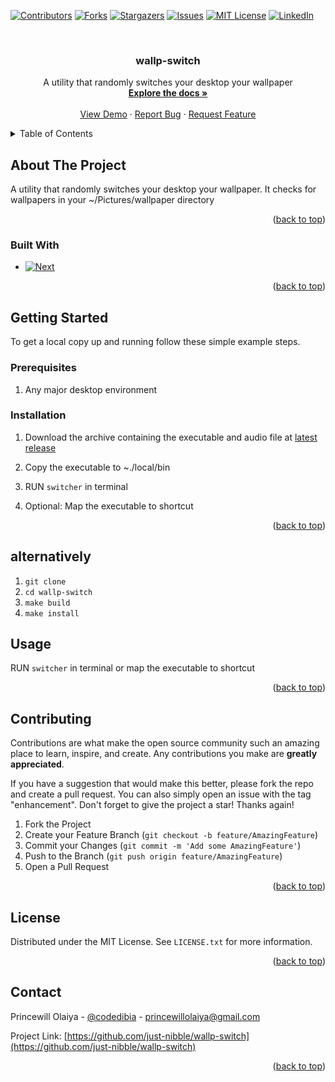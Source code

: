 <!-- Improved compatibility of back to top link: See: https://github.com/othneildrew/Best-README-Template/pull/73 -->
<a name="readme-top"></a>
<!--
*** Thanks for checking out the Best-README-Template. If you have a suggestion
*** that would make this better, please fork the repo and create a pull request
*** or simply open an issue with the tag "enhancement".
*** Don't forget to give the project a star!
*** Thanks again! Now go create something AMAZING! :D
-->



<!-- PROJECT SHIELDS -->
<!--
*** I'm using markdown "reference style" links for readability.
*** Reference links are enclosed in brackets [ ] instead of parentheses ( ).
*** See the bottom of this document for the declaration of the reference variables
*** for contributors-url, forks-url, etc. This is an optional, concise syntax you may use.
*** https://www.markdownguide.org/basic-syntax/#reference-style-links
-->
[![Contributors][contributors-shield]][contributors-url]
[![Forks][forks-shield]][forks-url]
[![Stargazers][stars-shield]][stars-url]
[![Issues][issues-shield]][issues-url]
[![MIT License][license-shield]][license-url]
[![LinkedIn][linkedin-shield]][linkedin-url]



<!-- PROJECT LOGO -->
<br />
<div align="center">
  <a href="https://github.com/just-nibble/wallp-switch">
    <!-- <img src="images/logo.png" alt="Logo" width="80" height="80"> -->
  </a>

<h3 align="center">wallp-switch</h3>

  <p align="center">
    A utility that randomly switches your desktop your wallpaper
    <br />
    <a href="https://github.com/just-nibble/wallp-switch"><strong>Explore the docs »</strong></a>
    <br />
    <br />
    <a href="https://github.com/just-nibble/wallp-switch">View Demo</a>
    ·
    <a href="https://github.com/just-nibble/wallp-switch/issues">Report Bug</a>
    ·
    <a href="https://github.com/just-nibble/wallp-switch/issues">Request Feature</a>
  </p>
</div>



<!-- TABLE OF CONTENTS -->
<details>
  <summary>Table of Contents</summary>
  <ol>
    <li>
      <a href="#about-the-project">About The Project</a>
      <ul>
        <li><a href="#built-with">Built With</a></li>
      </ul>
    </li>
    <li>
      <a href="#getting-started">Getting Started</a>
      <ul>
        <li><a href="#prerequisites">Prerequisites</a></li>
        <li><a href="#installation">Installation</a></li>
      </ul>
    </li>
    <li><a href="#usage">Usage</a></li>
    <li><a href="#contributing">Contributing</a></li>
    <li><a href="#license">License</a></li>
    <li><a href="#contact">Contact</a></li>
  </ol>
</details>



<!-- ABOUT THE PROJECT -->
## About The Project
A utility that randomly switches your desktop your wallpaper.
It checks for wallpapers in your ~/Pictures/wallpaper directory
<p align="right">(<a href="#readme-top">back to top</a>)</p>


### Built With

* [![Next][Go]][Go-url]

<p align="right">(<a href="#readme-top">back to top</a>)</p>



<!-- GETTING STARTED -->
## Getting Started

To get a local copy up and running follow these simple example steps.

### Prerequisites

1. Any major desktop environment

### Installation

1. Download the archive containing the executable and audio file at [latest release](https://github.com/just-nibble/wallp-switch/releases/latest)


2. Copy the executable to ~./local/bin

3. RUN ```switcher``` in terminal

4. Optional: Map the executable to shortcut

<p align="right">(<a href="#readme-top">back to top</a>)</p>

## alternatively ##
1. ```git clone```
2. ```cd wallp-switch```
3. ```make build```
4. ```make install```



<!-- USAGE EXAMPLES -->
## Usage

RUN `switcher` in terminal or map the executable to shortcut

<p align="right">(<a href="#readme-top">back to top</a>)</p>

<!-- CONTRIBUTING -->
## Contributing

Contributions are what make the open source community such an amazing place to learn, inspire, and create. Any contributions you make are **greatly appreciated**.

If you have a suggestion that would make this better, please fork the repo and create a pull request. You can also simply open an issue with the tag "enhancement".
Don't forget to give the project a star! Thanks again!

1. Fork the Project
2. Create your Feature Branch (`git checkout -b feature/AmazingFeature`)
3. Commit your Changes (`git commit -m 'Add some AmazingFeature'`)
4. Push to the Branch (`git push origin feature/AmazingFeature`)
5. Open a Pull Request

<p align="right">(<a href="#readme-top">back to top</a>)</p>



<!-- LICENSE -->
## License

Distributed under the MIT License. See `LICENSE.txt` for more information.

<p align="right">(<a href="#readme-top">back to top</a>)</p>



<!-- CONTACT -->
## Contact

Princewill Olaiya - [@codedibia](https://twitter.com/codedibia) - princewillolaiya@gmail.com

Project Link: [https://github.com/just-nibble/wallp-switch](https://github.com/just-nibble/wallp-switch)

<p align="right">(<a href="#readme-top">back to top</a>)</p>

<!-- MARKDOWN LINKS & IMAGES -->
<!-- https://www.markdownguide.org/basic-syntax/#reference-style-links -->
[contributors-shield]: https://img.shields.io/github/contributors/just-nibble/wallp-switch.svg?style=for-the-badge
[contributors-url]: https://github.com/just-nibble/wallp-switch/graphs/contributors
[forks-shield]: https://img.shields.io/github/forks/just-nibble/wallp-switch.svg?style=for-the-badge
[forks-url]: https://github.com/just-nibble/wallp-switch/network/members
[stars-shield]: https://img.shields.io/github/stars/just-nibble/wallp-switch.svg?style=for-the-badge
[stars-url]: https://github.com/just-nibble/wallp-switch/stargazers
[issues-shield]: https://img.shields.io/github/issues/just-nibble/wallp-switch.svg?style=for-the-badge
[issues-url]: https://github.com/just-nibble/wallp-switch/issues
[license-shield]: https://img.shields.io/github/license/just-nibble/wallp-switch.svg?style=for-the-badge
[license-url]: https://github.com/just-nibble/wallp-switch/blob/master/LICENSE.txt
[linkedin-shield]: https://img.shields.io/badge/-LinkedIn-black.svg?style=for-the-badge&logo=linkedin&colorB=555
[linkedin-url]: https://linkedin.com/in/princewill-olaiya
[product-screenshot]: images/screenshot.png
[Go]: https://img.shields.io/badge/Go-000000?style=for-the-badge&logo=go&logoColor=white
[Go-url]: https://go.dev/

 
